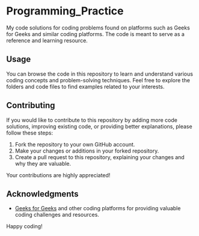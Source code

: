 # Programming_Practice
My code solutions for coding problems found on platforms such as Geeks for Geeks and similar coding platforms.
The code is meant to serve as a reference and learning resource.

## Usage

You can browse the code in this repository to learn and understand various coding concepts and problem-solving techniques. Feel free to explore the folders and code files to find examples related to your interests.

## Contributing

If you would like to contribute to this repository by adding more code solutions, improving existing code, or providing better explanations, please follow these steps:

1. Fork the repository to your own GitHub account.
2. Make your changes or additions in your forked repository.
3. Create a pull request to this repository, explaining your changes and why they are valuable.

Your contributions are highly appreciated!


## Acknowledgments

- [Geeks for Geeks](https://www.geeksforgeeks.org) and other coding platforms for providing valuable coding challenges and resources.

Happy coding!
